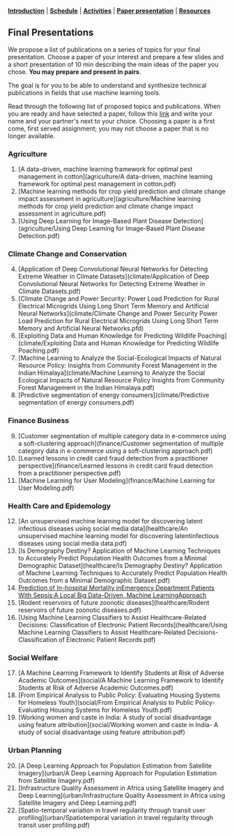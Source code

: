 [**Introduction**](https://melaniefp.github.io/intro_to_ML_DSC6135/) | [**Schedule**](../schedule.html) | [**Activities**](../activities.html) | [**Paper presentation**](presentations.html) | [**Resources**](../references.html)

## Final Presentations

We propose a list of publications on a series of topics for your final presentation.
Choose a paper of your interest and prepare a few slides and a short presentation of 10 min
describing the main ideas of the paper you chose.
**You may prepare and present in pairs**.

The goal is for you to be able to understand and synthesize technical publications in fields
that use machine learning tools.

Read through the following list of proposed topics and publications.
When you are ready and have selected a paper, follow this [link](https://docs.google.com/spreadsheets/d/1nKZckUHjQuO7gbzSwVZdx8NrmyYgqiDgV3Mx8mH2I98/edit?usp=sharing) and write your name
and your partner's next to your choice.
Choosing a paper is a first come, first served assignment; you may not choose a paper
that is no longer available.


### Agriculture

1. [A data-driven, machine learning framework for optimal pest management in cotton](agriculture/A data-driven, machine learning framework for optimal pest management in cotton.pdf)
2. [Machine learning methods for crop yield prediction and climate change impact assessment in agriculture](agriculture/Machine learning methods for crop yield prediction and climate change impact assessment in agriculture.pdf)
3. [Using Deep Learning for Image-Based Plant Disease Detection](agriculture/Using Deep Learning for Image-Based Plant Disease Detection.pdf)

### Climate Change and Conservation

4. [Application of Deep Convolutional Neural Networks for Detecting Extreme Weather in Climate Datasets](climate/Application of Deep Convolutional Neural Networks for Detecting Extreme Weather in Climate Datasets.pdf)
5. [Climate Change and Power Security: Power Load Prediction for Rural Electrical Microgrids Using Long Short Term Memory and Artificial Neural Networks](climate/Climate Change and Power Security Power Load Prediction for Rural Electrical Microgrids Using Long Short Term Memory and Artificial Neural Networks.pfd)
6. [Exploiting Data and Human Knowledge for Predicting Wildlife Poaching](climate/Exploiting Data and Human Knowledge for Predicting Wildlife Poaching.pdf)
7. [Machine Learning to Analyze the Social-Ecological Impacts of Natural Resource Policy: Insights from Community Forest Management in the Indian Himalaya](climate/Machine Learning to Analyze the Social Ecological Impacts of Natural Resource Policy Insights from Community Forest Management in the Indian Himalaya.pdf)
8. [Predictive segmentation of energy consumers](climate/Predictive segmentation of energy consumers.pdf)

### Finance Business

9. [Customer segmentation of multiple category data in e-commerce using a soft-clustering approach](finance/Customer segmentation of multiple category data in e-commerce using a soft-clustering approach.pdf)
10. [Learned lessons in credit card fraud detection from a practitioner perspective](finance/Learned lessons in credit card fraud detection from a practitioner perspective.pdf)
11. [Machine Learning for User Modeling](finance/Machine Learning for User Modeling.pdf)

### Health Care and Epidemology

12. [An unsupervised machine learning model for discovering latent infectious diseases using social media data](healthcare/An unsupervised machine learning model for discovering latentinfectious diseases using social media data.pdf)
13. [Is Demography Destiny? Application of Machine Learning Techniques to Accurately Predict Population Health Outcomes from a Minimal Demographic Dataset](healthcare/Is Demography Destiny? Application of Machine Learning Techniques to Accurately Predict Population Health Outcomes from a Minimal Demographic Dataset.pdf)
14. [Prediction of In-hospital Mortality inEmergency Department Patients With Sepsis:A Local Big Data–Driven, Machine LearningApproach](healthcare.pdf)
15. [Rodent reservoirs of future zoonotic diseases](healthcare/Rodent reservoirs of future zoonotic diseases.pdf)
16. [Using Machine Learning Classifiers to Assist Healthcare-Related Decisions: Classification of Electronic Patient Records](healthcare/Using Machine Learning Classifiers to Assist Healthcare-Related Decisions- Classification of Electronic Patient Records.pdf)

### Social Welfare

17. [A Machine Learning Framework to Identify Students at Risk of Adverse Academic Outcomes](social/A Machine Learning Framework to Identify Students at Risk of Adverse Academic Outcomes.pdf)
18. [From Empirical Analysis to Public Policy: Evaluating Housing Systems for Homeless Youth](social/From Empirical Analysis to Public Policy- Evaluating Housing Systems for Homeless Youth.pdf)
19. [Working women and caste in India: A study of social disadvantage using feature attribution](social/Working women and caste in India- A study of social disadvantage using feature attribution.pdf)

### Urban Planning

20. [A Deep Learning Approach for Population Estimation from Satellite Imagery](urban/A Deep Learning Approach for Population Estimation from Satellite Imagery.pdf)
21. [Infrastructure Quality Assessment in Africa using Satellite Imagery and Deep Learning](urban/Infrastructure Quality Assessment in Africa using Satellite Imagery and Deep Learning.pdf)
22. [Spatio-temporal variation in travel regularity through transit user profiling](urban/Spatiotemporal variation in travel regularity through transit user profiling.pdf)
